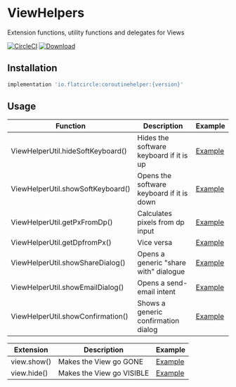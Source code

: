 # ViewHelpers
Extension functions, utility functions and delegates for Views

[![CircleCI](https://circleci.com/gh/flatcircle/CoroutineHelper.svg?style=svg)](https://circleci.com/gh/flatcircle/CoroutineHelper) [ ![Download](https://api.bintray.com/packages/flatcircle/ViewHelper/viewhelper/images/download.svg) ](https://bintray.com/flatcircle/ViewHelper/viewhelper/_latestVersion)

Installation
--------

```groovy
implementation 'io.flatcircle:coroutinehelper:{version}'
```


Usage
-----

| Function  | Description | Example |
| ------------- | ------------- | ------------- |
| ViewHelperUtil.hideSoftKeyboard() | Hides the software keyboard if it is up | [Example](https://github.com/flatcircle/LiveDataHelper/blob/master/app/src/main/java/io/flatcircle/livedatahelperexample/MainActivity.kt#L34)  |
| ViewHelperUtil.showSoftKeyboard() | Opens the software keyboard if it is down | [Example](https://github.com/flatcircle/LiveDataHelper/blob/master/app/src/main/java/io/flatcircle/livedatahelperexample/MainActivity.kt#L34) |
| ViewHelperUtil.getPxFromDp() | Calculates pixels from dp input | [Example](https://github.com/flatcircle/LiveDataHelper/blob/master/app/src/main/java/io/flatcircle/livedatahelperexample/MainActivity.kt#L34) |
| ViewHelperUtil.getDpfromPx() | Vice versa | [Example](https://github.com/flatcircle/LiveDataHelper/blob/master/app/src/main/java/io/flatcircle/livedatahelperexample/MainActivity.kt#L34) |
| ViewHelperUtil.showShareDialog() | Opens a generic "share with" dialogue | [Example](https://github.com/flatcircle/LiveDataHelper/blob/master/app/src/main/java/io/flatcircle/livedatahelperexample/MainActivity.kt#L34) |
| ViewHelperUtil.showEmailDialog() | Opens a send-email intent | [Example](https://github.com/flatcircle/LiveDataHelper/blob/master/app/src/main/java/io/flatcircle/livedatahelperexample/MainActivity.kt#L34) |
| ViewHelperUtil.showConfirmation() | Shows a generic confirmation dialog | [Example](https://github.com/flatcircle/LiveDataHelper/blob/master/app/src/main/java/io/flatcircle/livedatahelperexample/MainActivity.kt#L34) |



| Extension  | Description | Example |
| ------------- | ------------- | ------------- |
| view.show() | Makes the View go GONE | [Example](https://github.com/flatcircle/LiveDataHelper/blob/master/app/src/main/java/io/flatcircle/livedatahelperexample/MainActivity.kt#L34)  |
| view.hide() | Makes the View go VISIBLE | [Example](https://github.com/flatcircle/LiveDataHelper/blob/master/app/src/main/java/io/flatcircle/livedatahelperexample/MainActivity.kt#L34)  |
